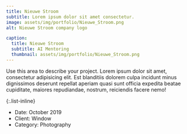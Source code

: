 ```yaml
---
title: Nieuwe Stroom
subtitle: Lorem ipsum dolor sit amet consectetur.
image: assets/img/portfolio/Nieuwe_Stroom.png
alt: Nieuwe Stroom company logo

caption:
  title: Nieuwe Stroom
  subtitle: AI Mentoring
  thumbnail: assets/img/portfolio/Nieuwe_Stroom.png
---
```

Use this area to describe your project. Lorem ipsum dolor sit amet, consectetur adipisicing elit. Est blanditiis dolorem culpa incidunt minus dignissimos deserunt repellat aperiam quasi sunt officia expedita beatae cupiditate, maiores repudiandae, nostrum, reiciendis facere nemo!

{:.list-inline}
- Date: October 2019
- Client: Window
- Category: Photography

